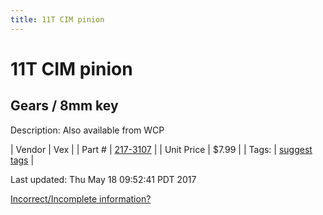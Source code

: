```yaml
---
title: 11T CIM pinion
---
```


# 11T CIM pinion
## Gears / 8mm key
Description: 	Also available from WCP 

| Vendor | Vex | 
| Part # | [217-3107](http://www.vexrobotics.com/vexpro/motion/vexpro-gears/cim-motor-gears.html) | 
| Unit Price | $7.99 | 
| Tags: | [suggest tags](https://docs.google.com/forms/d/e/1FAIpQLSeWyY8v3RgOty-MyWmh9U0iivNYN_molChYyS-0U-o-kOAv_g/viewform) | 

Last updated: Thu May 18 09:52:41 PDT 2017

 [Incorrect/Incomplete information?](https://docs.google.com/forms/d/e/1FAIpQLSeWyY8v3RgOty-MyWmh9U0iivNYN_molChYyS-0U-o-kOAv_g/viewform)